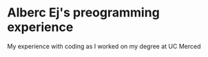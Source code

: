 # Alberc Ej's preogramming experience
My experience with coding as I worked on my degree at UC Merced
